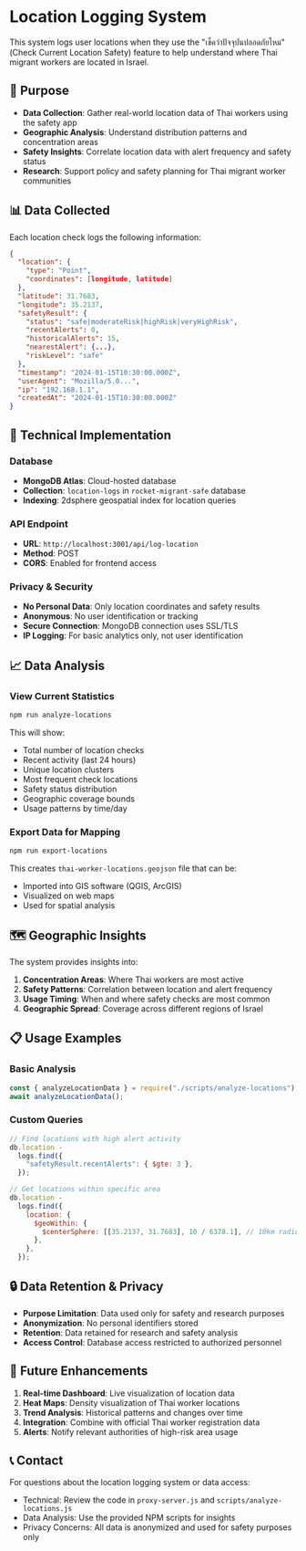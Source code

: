 # Location Logging System

This system logs user locations when they use the "เช็คว่าปัจจุบันปลอดภัยไหม" (Check Current Location Safety) feature to help understand where Thai migrant workers are located in Israel.

## 🎯 Purpose

- **Data Collection**: Gather real-world location data of Thai workers using the safety app
- **Geographic Analysis**: Understand distribution patterns and concentration areas
- **Safety Insights**: Correlate location data with alert frequency and safety status
- **Research**: Support policy and safety planning for Thai migrant worker communities

## 📊 Data Collected

Each location check logs the following information:

```json
{
  "location": {
    "type": "Point",
    "coordinates": [longitude, latitude]
  },
  "latitude": 31.7683,
  "longitude": 35.2137,
  "safetyResult": {
    "status": "safe|moderateRisk|highRisk|veryHighRisk",
    "recentAlerts": 0,
    "historicalAlerts": 15,
    "nearestAlert": {...},
    "riskLevel": "safe"
  },
  "timestamp": "2024-01-15T10:30:00.000Z",
  "userAgent": "Mozilla/5.0...",
  "ip": "192.168.1.1",
  "createdAt": "2024-01-15T10:30:00.000Z"
}
```

## 🔧 Technical Implementation

### Database

- **MongoDB Atlas**: Cloud-hosted database
- **Collection**: `location-logs` in `rocket-migrant-safe` database
- **Indexing**: 2dsphere geospatial index for location queries

### API Endpoint

- **URL**: `http://localhost:3001/api/log-location`
- **Method**: POST
- **CORS**: Enabled for frontend access

### Privacy & Security

- **No Personal Data**: Only location coordinates and safety results
- **Anonymous**: No user identification or tracking
- **Secure Connection**: MongoDB connection uses SSL/TLS
- **IP Logging**: For basic analytics only, not user identification

## 📈 Data Analysis

### View Current Statistics

```bash
npm run analyze-locations
```

This will show:

- Total number of location checks
- Recent activity (last 24 hours)
- Unique location clusters
- Most frequent check locations
- Safety status distribution
- Geographic coverage bounds
- Usage patterns by time/day

### Export Data for Mapping

```bash
npm run export-locations
```

This creates `thai-worker-locations.geojson` file that can be:

- Imported into GIS software (QGIS, ArcGIS)
- Visualized on web maps
- Used for spatial analysis

## 🗺️ Geographic Insights

The system provides insights into:

1. **Concentration Areas**: Where Thai workers are most active
2. **Safety Patterns**: Correlation between location and alert frequency
3. **Usage Timing**: When and where safety checks are most common
4. **Geographic Spread**: Coverage across different regions of Israel

## 📋 Usage Examples

### Basic Analysis

```javascript
const { analyzeLocationData } = require("./scripts/analyze-locations");
await analyzeLocationData();
```

### Custom Queries

```javascript
// Find locations with high alert activity
db.location -
  logs.find({
    "safetyResult.recentAlerts": { $gte: 3 },
  });

// Get locations within specific area
db.location -
  logs.find({
    location: {
      $geoWithin: {
        $centerSphere: [[35.2137, 31.7683], 10 / 6378.1], // 10km radius
      },
    },
  });
```

## 🔒 Data Retention & Privacy

- **Purpose Limitation**: Data used only for safety and research purposes
- **Anonymization**: No personal identifiers stored
- **Retention**: Data retained for research and safety analysis
- **Access Control**: Database access restricted to authorized personnel

## 🚀 Future Enhancements

1. **Real-time Dashboard**: Live visualization of location data
2. **Heat Maps**: Density visualization of Thai worker locations
3. **Trend Analysis**: Historical patterns and changes over time
4. **Integration**: Combine with official Thai worker registration data
5. **Alerts**: Notify relevant authorities of high-risk area usage

## 📞 Contact

For questions about the location logging system or data access:

- Technical: Review the code in `proxy-server.js` and `scripts/analyze-locations.js`
- Data Analysis: Use the provided NPM scripts for insights
- Privacy Concerns: All data is anonymized and used for safety purposes only
